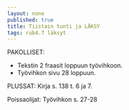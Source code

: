 ```yaml
---
layout: none
published: true
title: Tiistain tunti ja LÄKSY
tags: rub4.7 läksyt
---
```

PAKOLLISET: 
- Tekstin 2 fraasit loppuun työvihkoon.
- Työvihkon sivu 28 loppuun.

PLUSSAT: Kirja s. 138 t. 6 ja 7.

Poissaolijat: Työvihkon s. 27-28